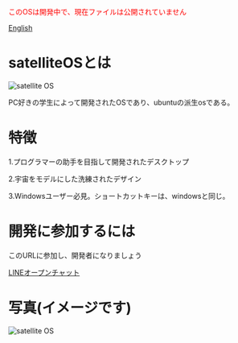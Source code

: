 <span style="color:red;">このOSは開発中で、現在ファイルは公開されていません</span>

[English](https://github.com/satelliteOS/satelliteOS/blob/main/English.md)

# satelliteOSとは

![satellite OS](https://github.com/GakseiOS/GakseiOS/assets/135989741/356a3874-ae77-4eaa-8707-cfc3382d133b)

PC好きの学生によって開発されたOSであり、ubuntuの派生osである。

# 特徴

1.プログラマーの助手を目指して開発されたデスクトップ

2.宇宙をモデルにした洗練されたデザイン

3.Windowsユーザー必見。ショートカットキーは、windowsと同じ。
# 開発に参加するには

このURLに参加し、開発者になりましょう

[LINEオープンチャット](https://line.me/ti/g2/VhyFi74iOW2_C8cyeg5rTBST8j-2IhwZRlr5ww?utm_source=invitation&utm_medium=link_copy&utm_campaign=default)

# 写真(イメージです)
![satellite OS]([https://github.com/GakseiOS/GakseiOS/assets/135989741/356a3874-ae77-4eaa-8707-cfc3382d133b](https://github.com/satelliteOS/satelliteOS/blob/main/screenshot/VirtualBox_satelliteOS_29_01_2024_14_14_54.png?raw=true)https://github.com/satelliteOS/satelliteOS/blob/main/screenshot/VirtualBox_satelliteOS_29_01_2024_14_14_54.png?raw=true)
